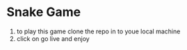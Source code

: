 # Snake Game 
1. to play this game clone the repo in to youe local machine 
2. click on go live and enjoy